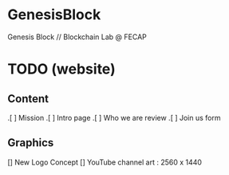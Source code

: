 # GenesisBlock
Genesis Block // Blockchain Lab @ FECAP






# TODO (website)
## Content 
.[ ] Mission
.[ ] Intro page
.[ ] Who we are review
.[ ] Join us form

## Graphics
[] New Logo Concept
[] YouTube channel art : 2560 x 1440

